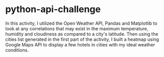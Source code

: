# python-api-challenge
In this activity, I utilized the Open Weather API, Pandas and Matplotlib to look at any correlations that may exist in the maximum temperature, humidity and cloudiness as compared to a city's latitude. 
Then using the cities list generated in the first part of the activity, I built a heatmap using Google Maps API to display a few hotels in cities with my ideal weather conditions. 